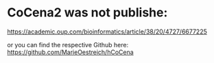 # CoCena2 was not publishe:
https://academic.oup.com/bioinformatics/article/38/20/4727/6677225

or you can find the respective Github here:
https://github.com/MarieOestreich/hCoCena

